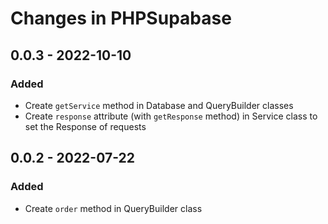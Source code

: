 # Changes in PHPSupabase #

## 0.0.3 - 2022-10-10

### Added

- Create `getService` method in Database and QueryBuilder classes
- Create `response` attribute (with `getResponse` method) in Service class to set the Response of requests

## 0.0.2 - 2022-07-22

### Added

- Create `order` method in QueryBuilder class